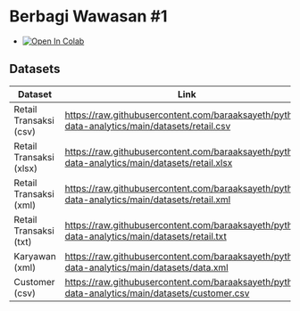 # Berbagi Wawasan #1

- [![Open In Colab](https://colab.research.google.com/assets/colab-badge.svg)](https://colab.research.google.com/github/baraaksayeth/python-data-analytics/blob/main/index.ipynb)

## Datasets
| Dataset | Link |
| ------ | ------ |
| Retail Transaksi (csv) | https://raw.githubusercontent.com/baraaksayeth/python-data-analytics/main/datasets/retail.csv |
| Retail Transaksi (xlsx) | https://raw.githubusercontent.com/baraaksayeth/python-data-analytics/main/datasets/retail.xlsx |
| Retail Transaksi (xml) | https://raw.githubusercontent.com/baraaksayeth/python-data-analytics/main/datasets/retail.xml |
| Retail Transaksi (txt) | https://raw.githubusercontent.com/baraaksayeth/python-data-analytics/main/datasets/retail.txt |
| Karyawan (xml) | https://raw.githubusercontent.com/baraaksayeth/python-data-analytics/main/datasets/data.xml |
| Customer (csv) | https://raw.githubusercontent.com/baraaksayeth/python-data-analytics/main/datasets/customer.csv |

